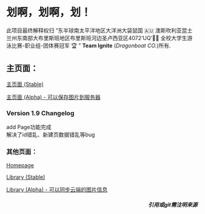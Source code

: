 # 划啊，划啊，划！

此项目最终解释权归 “东半球南太平洋地区大洋洲大袋鼠国 🇦🇺 澳斯吹利亚昆士兰州东南部大布里斯班地区布里斯班河边圣卢西亚区4072‘UQ’🏊🏻‍  全校大学生游泳比赛-职业组-团体赛冠军 🏆️ ” **Team Ignite** (*Dragonboat CO.*)所有.

## 主页面：

[主页面 (Stable)](https://s4523761-fableous.uqcloud.net/index.html)

[主页面 (Alpha) - 可以保存图片到服务器](https://s4523761-fableous.uqcloud.net/index_alpha.php)

### Version 1.9 Changelog

add Page功能完成
<br>
解决了id错乱、新建页数据错乱等bug

### 其他页面：

[Homepage](https://s4523761-fableous.uqcloud.net/home.html)

[Library (Stable)](https://s4523761-fableous.uqcloud.net/library.html)

[Library (Alpha) - 可以同步云端的图片信息](https://s4523761-fableous.uqcloud.net/library_alpha.php)

##### <div align="right">*引用或git需注明来源*</div>
